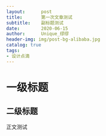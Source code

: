 ```yaml
---
layout:      post
title:       第一次文章测试
subtitle:    副标题测试
date:        2020-06-15
author:      Unique_缪缪
header-img: img/post-bg-alibaba.jpg
catalog: true
tags:
- 设计点滴
---
```

# 一级标题
## 二级标题
正文测试
